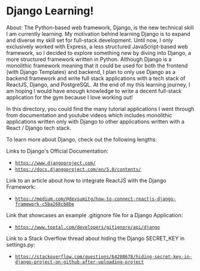 # Django Learning!

About:
The Python-based web framework, Django, is the new technical skill I am currently learning. My motivation behind learning Django is to expand and diverse my skill set for full-stack development. 
Until now, I only exclusively worked with Express, a less structured JavaScript-based web framework, so I decided to explore something new by diving into Django, a more structured framework written in Python.
Although Django is a monolithic framework meaning that it could be used for both the frontend (with Django Templates) and backend, I plan to only use Django as a backend framework and write full stack applications 
with a tech stack of ReactJS, Django, and PostgreSQL. At the end of my this learning journey, I am hoping I would have enough knowledge to write a decent full-stack application for the gym because I love working out!

In this directory, you could find the many tutorial applications I went through from documentation and youtube videos which includes monolithic applications written only with Django to other applications written with
a React / Django tech stack.

To learn more about Django, check out the following lengths:

Links to Django's Official Documentation:
 - [`https://www.djangoproject.com/`](https://www.djangoproject.com/)
 - [`https://docs.djangoproject.com/en/5.0/contents/`](https://docs.djangoproject.com/en/5.0/contents/)

Link to an article about how to integrate ReactJS with the Django Framework:
 - [`https://medium.com/@devsumitg/how-to-connect-reactjs-django-framework-c5ba268cb8be`](https://medium.com/@devsumitg/how-to-connect-reactjs-django-framework-c5ba268cb8be)

Link that showcases an example .gitignore file for a Django Application:
 - [`https://www.toptal.com/developers/gitignore/api/django`](https://www.toptal.com/developers/gitignore/api/django)

Link to a Stack Overflow thread about hiding the Django SECRET_KEY in settings.py:
 - [`https://stackoverflow.com/questions/64208678/hiding-secret-key-in-django-project-on-github-after-uploading-project`](https://stackoverflow.com/questions/64208678/hiding-secret-key-in-django-project-on-github-after-uploading-project)
